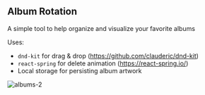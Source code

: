 ## Album Rotation

A simple tool to help organize and visualize your favorite albums

Uses:
- `dnd-kit` for drag & drop (https://github.com/clauderic/dnd-kit)
- `react-spring` for delete animation (https://react-spring.io/)
- Local storage for persisting album artwork


![albums-2](https://user-images.githubusercontent.com/10779827/173236033-fee2d756-ac8a-4c16-b9c5-a8d23172ab1e.gif)
